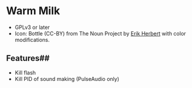 # Warm Milk #

* GPLv3 or later
* Icon: Bottle (CC-BY) from The Noun Project by [Erik Herbert](http://thenounproject.com/term/bottle/12365/) with color modifications.

## Features##
* Kill flash
* Kill PID of sound making (PulseAudio only)
